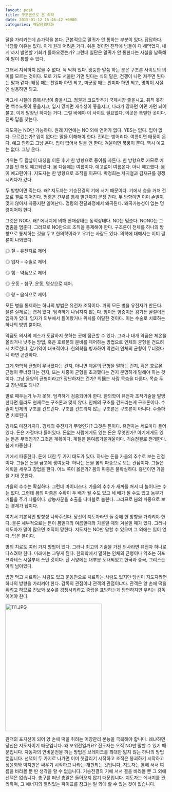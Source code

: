 ```yaml
---
layout: post
title: 구조론으로 본 의학
date: 2015-01-12 15:46:42 +0900
categories: 깨달음의대화
---
```

달을 가리키는데 손가락을 본다. 근본적으로 말귀가 안 통하는 부분이 있다. 답답하다. 낙담할 이유는 없다. 이게 원래 어려운 거다. 쉬운 것이면 진작에 남들이 다 해먹었지, 내게 까지 발언할 기회가 돌아오겠는가? 그런데 일단은 말귀가 안 통한다는 사실을 납득해야 말이 통할 수 있다. 

  


그래서 지적하지 않을 수 없다. 꽉 막혀 있다. 엉뚱한 말씀 하는 분은 구조론 사이트의 의미를 모르는 것이다. 모로 가도 서울만 가면 된다는 식의 말은, 전쟁이 나면 져주면 된다는 말과 같다. 왜정 때는 친일파 하면 되고, 미군정 때는 친미파 하면 되고, 명박이 시절엔 실용하면 되고. 

  


박그네 시절에 종북사냥이 좋을시고. 정권과 코드맞추기 국제시장 좋을시고. 취직 못하면 백수노릇이 좋을시고, 입시 망치면 재수생이 좋을시고, 나라가 망하면 이민 가면 되어불고. 이게 말장난 하자는 거다. 그럴 바에야 이 사이트 필요없다. 이곳은 특별한 곳이다. 진짜 답을 찾는다. 

  


지도자는 NO만 가능하다. 원래 자연에는 NO 외에 언어가 없다. YES는 없다. 입이 없다. 모르겠는가? 입이 없다는 말을 이해해야 한다. 진리는 벙어리다. 여름이면 태풍이 온다. 예고 안하고 그냥 온다. 입이 없어서 말을 안 한다. 겨울이면 북풍이 분다. 역시 예고는 없다. 그냥 온다. 

  


가위는 두 칼날이 대칭을 이룬 후에 한 방향으로 종이를 자른다. 한 방향으로 가므로 예고를 안 해도 예고되었다. 봄 다음에는 여름이다. 예고없이 여름온다. 아니 예고했다. 봄이 예고편이다. 지도자는 한 방향으로 조직을 이끈다. 박정희는 차지철과 김재규를 경쟁시키다가 갔다. 

  


두 방향이면 죽는다. 왜? 지도자는 기승전결의 기에 서기 때문이다. 기에서 승을 거쳐 전으로 결로 이어진다. 명령은 간부를 통해 말단까지 곧장 간다. 두 방향이면 이미 손발이 맞지 않아서 자중지란 일어난다. 명령의 전달과정에서 왜곡된다. 왜곡가능성이 없는 명령이어야 한다. 

  


그것은 NO다. 왜? 에너지에 의해 현재상태는 동적상태다. NO는 멈춘다. NONO는 그 멈춤을 멈춘다. 그러므로 NO만으로 조직을 통제해야 한다. 구조론이 전체를 하나의 방향으로 통제하는 것을 두고 한의학이라고 우기는 사람도 있다. 의학에 대해서는 이미 결론이 나와있다. 

  


◎ 질 – 유전자로 제어  
      
◎ 입자 – 수술로 제어  
      
◎ 힘 – 약품으로 제어  
      
◎ 운동 – 침구, 운동, 명상으로 제어.  
      
◎ 량 – 음식으로 제어. 

  


모든 병을 통제하는 하나의 방법은 유전자 조작이다. 거의 모든 병을 유전자가 만든다. 물론 실제로는 겹쳐 있다. 엄격하게 나눠지지 않는다. 암이든 염증이든 감기든 골절이든 입자가 있다. 입자가 외부에서 들어왔거나 위치를 이탈한 것이다. 이는 수술로 치료하는 하나의 방법 뿐이다. 

  


약품도 의사의 메스가 도달하지 못하는 곳에 접근할 수 있다. 그러나 대개 약품은 체온을 올리거나 낮추는 방법, 혹은 호르몬의 분비를 제어하는 방법으로 인체의 균형을 건드려서 치료한다. 감기약이 대표적이다. 한의학을 빙자하여 막연히 인체의 균형이 무너졌다니 하면 곤란하다. 

  


그게 화학적 균형이 무너졌다는 건지, 아니면 체온의 균형을 말하는 건지, 혹은 호르몬 균형이 무너졌다는 건지, 또는 체중이 균형을 초과했다는 건지 분명하게 말해야 하는 것이다. 그냥 음양의 균형이라고? 장난하자는 건가? 의醫는 사람 목숨을 다룬다. 목숨 두고 장난해도 되나? 

  


말로 때우는거 누가 못해. 엄격하게 검증되어야 한다. 한의학이 유전자 조작기술을 발명한다면 몰라도 현재로는 구조론과 맞지 않다. 인체의 구조를 건드리는게 구조론이다. 수술이 인체의 구조를 건드린다. 구조를 건드리지 않는 구조론은 구조론이 아니다. 수술하면 치료된다. 

  


경제도 마찬가지다. 경제의 유전자가 무엇인가? 그것은 돈이다. 유전자는 세포마다 들어있다. 돈은 가정마다 들어있다. 돈없는 사람에게도 있는 돈은 무엇인가? 아기에게도 있는 돈은 무엇인가? 그것은 계획이다. 계절은 봄여름가을겨울이다. 기승전결로 전개한다. 봄에 파종한다. 

  


기에서 파종한다. 돈에 대한 두 가지 태도가 있다. 하나는 돈을 가을의 추수로 보는 관점이다. 그들은 돈을 금고에 쟁여둔다. 하나는 돈을 봄의 파종으로 보는 관점이다. 그들은 계획을 세우고 창업을 한다. 어느 쪽이 옳은가? 봄의 파종은 불확실하다. 흉년이면 가을을 기대 못한다. 

  


가을의 추수는 확실하다. 그런데 마이너스다. 가을의 추수가 새끼를 쳐서 더 늘어나는 수는 없다. 그런데 봄의 파종은 수확이 두 배가 될 수도 있고 세 배가 될 수도 있고 농부가 거름을 주기 나름이다. 상농사꾼을 소출을 따따블로 늘린다. 그러므로 봄의 파종으로 보는 경제가 답이다. 

  


여기서 기본적인 방향성 나와주신다. 당신이 지도자라면 둘 중에 한 방향을 가리켜야 한다. 물론 세부적으로는 돈이 봄일때와 여름일때와 가을일 때와 겨울일 때가 있다. 그러나 지도자가 말이 많으면 조직이 망한다. 지도자는 NO만 말할 수 있으며 그 외에는 입이 없다. 답은 봄이다. 

  


병의 치료도 여러 가지 방법이 있다. 그러나 최고의 기술을 가진 의사라면 유전자 하나로 다스려야 한다. 미래에는 그렇게 된다. 한의학에서 말하는 인체의 균형이나 약초는 히포크라테스 시절부터 쓰던 것이다. 단 서양에는 대부분 도태되었고 한국과 중국, 그리스는 아직 남아있다. 

  


밥만 먹고 치료하는 사람도 있고 운동만으로 치료하는 사람도 있지만 당신이 지도자라면 하나의 방향을 가리켜야 한다. 감독의 관점이냐 관객의 관점이냐다. 관객은 양 손에 떡을 쥐려고 하므로 진보와 보수를 경쟁시키려고 중립을 표방하는게 당연하지만 우리는 감독이어야 한다. 

  



 





<img src="assets/attach/images/198/326/555/111.JPG" alt="111.JPG" width="300" height="397" /> 

  


관객의 포지션이 되어 양 손에 떡을 쥐려는 어장관리 본능을 극복해야 합니다. 왜냐하면 당신은 지도자이기 때문입니다. 왜 포위전일까요? 진도자는 오직 NO만 말할 수 있기 때문입니다. 자동차의 연비운전을 하는 방법은 브레이크를 최대한 밟지 않는 하나의 방법 뿐입니다. 선택이 두 가지로 나가면 이미 헷갈리기 시작하고 조직은 붕괴하기 시작하고 정윤회와 박지만은 싸우기 시작하고 나라는 개판되는 것입니다. 지도자는 봄에 서서 여름을 바라볼 뿐 딴 생각을 할 수 없습니다. 기승전결의 기에 서서 결을 바라볼 뿐 그 외에 선택은 없습니다. 총구를 떠난 총알은 돌아오지 않기 때문입니다. 지도자는 에너지를 관리하며, 그 에너지의 열려있는 파이프를 잠그는 일 외에 할 수 있는 것이 없습니다.
